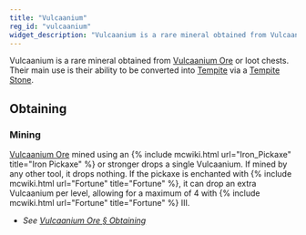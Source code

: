 ```yaml
---
title: "Vulcaanium"
reg_id: "vulcaanium"
widget_description: "Vulcaanium is a rare mineral obtained from Vulcaanium Ore or loot chests"
---
```


Vulcaanium is a rare mineral obtained from [Vulcaanium Ore](Vulcaanium_Ore) or loot chests. Their main use is their ability to be converted into [Tempite](Tempite) via a [Tempite Stone](Tempite_Stone).

## Obtaining
### Mining
[Vulcaanium Ore](Vulcaanium_Ore) mined using an {% include mcwiki.html url="Iron_Pickaxe" title="Iron Pickaxe" %} or stronger drops a single Vulcaanium. If mined by any other tool, it drops nothing. If the pickaxe is enchanted with {% include mcwiki.html url="Fortune" title="Fortune" %}, it can drop an extra Vulcaanium per level, allowing for a maximum of 4 with {% include mcwiki.html url="Fortune" title="Fortune" %} III.
- *See [Vulcaanium Ore § Obtaining](Vulcaanium_Ore#obtaining)*

<!-- ## Usage
### Crafting
<recipe includes> -->

<!-- ## Advancements
<advancements> -->
